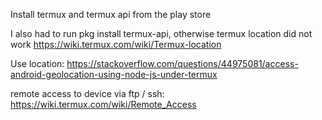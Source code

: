 Install termux and termux api from the play store

I also had to run pkg install termux-api, otherwise termux location did not work https://wiki.termux.com/wiki/Termux-location

Use location: https://stackoverflow.com/questions/44975081/access-android-geolocation-using-node-js-under-termux

remote access to device via ftp / ssh: https://wiki.termux.com/wiki/Remote_Access